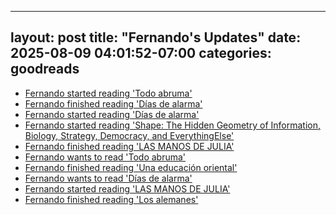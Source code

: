 
---
layout: post
title:  "Fernando's Updates"
date:   2025-08-09 04:01:52-07:00
categories: goodreads
---
*  [Fernando started reading 'Todo abruma'](https://www.goodreads.com/review/show/7751734435)
*  [Fernando finished reading 'Días de alarma'](https://www.goodreads.com/review/show/7740124715)
*  [Fernando started reading 'Días de alarma'](https://www.goodreads.com/review/show/7740124715)
*  [Fernando started reading 'Shape: The Hidden Geometry of Information, Biology, Strategy, Democracy, and EverythingElse'](https://www.goodreads.com/review/show/7484566233)
*  [Fernando finished reading 'LAS MANOS DE JULIA'](https://www.goodreads.com/review/show/7735444747)
*  [Fernando wants to read 'Todo abruma'](https://www.goodreads.com/review/show/7751734435)
*  [Fernando finished reading 'Una educación oriental'](https://www.goodreads.com/review/show/7688542847)
*  [Fernando wants to read 'Días de alarma'](https://www.goodreads.com/review/show/7740124715)
*  [Fernando started reading 'LAS MANOS DE JULIA'](https://www.goodreads.com/review/show/7735444747)
*  [Fernando finished reading 'Los alemanes'](https://www.goodreads.com/review/show/7559722617)

